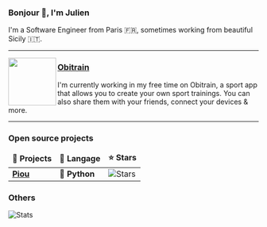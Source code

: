 ### Bonjour 👋, I'm Julien


I'm a Software Engineer from Paris 🇫🇷, sometimes working from beautiful Sicily 🇮🇹. 

--- 
<p>
  <img align='left' src="https://obitrain.com/_next/image?url=%2Fimages%2Fobitrain-icon-150.png&w=96&q=100" width="96">
</p>

### [Obitrain](https://obitrain.com/)

I'm currently working in my free time on Obitrain, a sport app that allows you to create your own sport trainings.
You can also share them with your friends, connect your devices & more.  


 ---



### Open source projects 


<table>
  <thead align="center">
    <tr border: none;>
      <td><b>🎁 Projects</b></td>
      <td><b>📙 Langage</b></td>
      <td><b>⭐ Stars</b></td>
    </tr>
  </thead>
  <tbody>
    <tr>
      <td>
       <a href="https://github.com/Andarius/piou"><b>Piou</b></a>
      </td>
      <td>🐍  <b>Python</b></td>
      <td><img alt="Stars" src="https://img.shields.io/github/stars/andarius/piou?style=flat-square"/></td>
    </tr>
  </tbody>
</table>


### Others

![Stats](https://github-readme-stats.vercel.app/api?username=andarius&count_private=true&show_icons=true&theme=radical)
